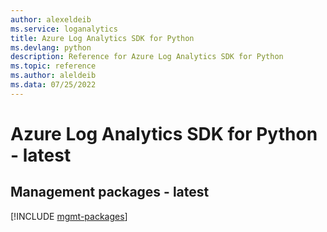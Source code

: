 ```yaml
---
author: alexeldeib
ms.service: loganalytics
title: Azure Log Analytics SDK for Python
ms.devlang: python
description: Reference for Azure Log Analytics SDK for Python
ms.topic: reference
ms.author: aleldeib
ms.data: 07/25/2022
---
```

# Azure Log Analytics SDK for Python - latest

## Management packages - latest
[!INCLUDE [mgmt-packages](log-analytics-mgmt-index.md)]